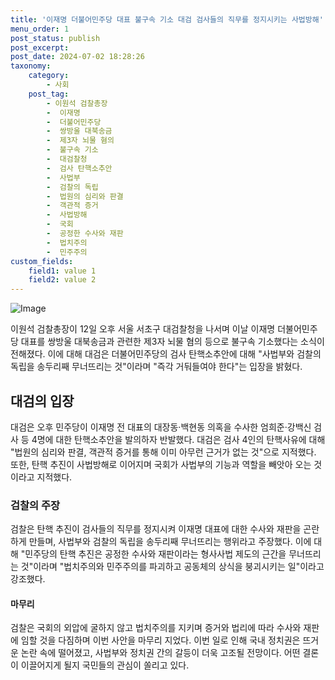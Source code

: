 ```yaml
---
title: '이재명 더불어민주당 대표 불구속 기소 대검 검사들의 직무를 정지시키는 사법방해'
menu_order: 1
post_status: publish
post_excerpt: 
post_date: 2024-07-02 18:28:26
taxonomy:
    category:
        - 사회
    post_tag:
        - 이원석 검찰총장
        -  이재명
        -  더불어민주당
        -  쌍방울 대북송금
        -  제3자 뇌물 혐의
        -  불구속 기소
        -  대검찰청
        -  검사 탄핵소추안
        -  사법부
        -  검찰의 독립
        -  법원의 심리와 판결
        -  객관적 증거
        -  사법방해
        -  국회
        -  공정한 수사와 재판
        -  법치주의
        -  민주주의
custom_fields:
    field1: value 1
    field2: value 2
---
```


![Image](https://imgnews.pstatic.net/image/025/2024/07/02/0003370737_001_20240702152512029.jpg?type=w647)

이원석 검찰총장이 12일 오후 서울 서초구 대검찰청을 나서며 이날 이재명 더불어민주당 대표를 쌍방울 대북송금과 관련한 제3자 뇌물 혐의 등으로 불구속 기소했다는 소식이 전해졌다. 이에 대해 대검은 더불어민주당의 검사 탄핵소추안에 대해 "사법부와 검찰의 독립을 송두리째 무너뜨리는 것"이라며 "즉각 거둬들여야 한다"는 입장을 밝혔다.
## 대검의 입장
대검은 오후 민주당이 이재명 전 대표의 대장동·백현동 의혹을 수사한 엄희준·강백신 검사 등 4명에 대한 탄핵소추안을 발의하자 반발했다. 대검은 검사 4인의 탄핵사유에 대해 "법원의 심리와 판결, 객관적 증거를 통해 이미 아무런 근거가 없는 것"으로 지적했다. 또한, 탄핵 추진이 사법방해로 이어지며 국회가 사법부의 기능과 역할을 빼앗아 오는 것이라고 지적했다.
### 검찰의 주장
검찰은 탄핵 추진이 검사들의 직무를 정지시켜 이재명 대표에 대한 수사와 재판을 곤란하게 만들며, 사법부와 검찰의 독립을 송두리째 무너뜨리는 행위라고 주장했다. 이에 대해 "민주당의 탄핵 추진은 공정한 수사와 재판이라는 형사사법 제도의 근간을 무너뜨리는 것"이라며 "법치주의와 민주주의를 파괴하고 공동체의 상식을 붕괴시키는 일"이라고 강조했다.
#### 마무리
검찰은 국회의 외압에 굴하지 않고 법치주의를 지키며 증거와 법리에 따라 수사와 재판에 임할 것을 다짐하며 이번 사안을 마무리 지었다. 이번 일로 인해 국내 정치권은 뜨거운 논란 속에 떨어졌고, 사법부와 정치권 간의 갈등이 더욱 고조될 전망이다. 어떤 결론이 이끌어지게 될지 국민들의 관심이 쏠리고 있다.

